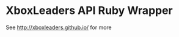 XboxLeaders API Ruby Wrapper
============================

See http://xboxleaders.github.io/ for more